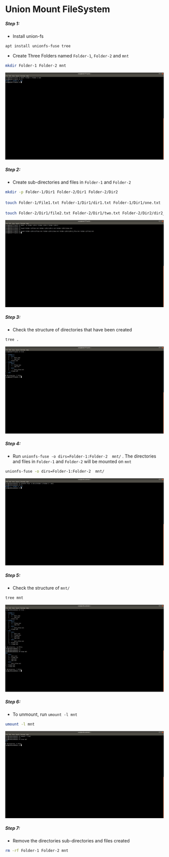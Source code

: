 # Union Mount FileSystem


##### Step 1: 

* Install union-fs 

```bash
apt install unionfs-fuse tree
```

* Create Three Folders named `Folder-1`,  `Folder-2` and `mnt`

```bash
mkdir Folder-1 Folder-2 mnt
```

![](img/ufs-1.png)


##### Step 2: 

* Create sub-directories and files in `Folder-1` and `Folder-2`

```bash
mkdir -p Folder-1/Dir1 Folder-2/Dir1 Folder-2/Dir2

touch Folder-1/File1.txt Folder-1/Dir1/dir1.txt Folder-1/Dir1/one.txt

touch Folder-2/Dir1/file2.txt Folder-2/Dir1/two.txt Folder-2/Dir2/dir2_file.txt Folder-2/File2.txt
```

![](img/ufs-2.png)


##### Step 3: 

* Check the structure of directories that have been created

```bash
tree .
```

![](img/ufs-3.png)


##### Step 4: 

* Run `unionfs-fuse -o dirs=Folder-1:Folder-2  mnt/` . The directories and files in `Folder-1` and `Folder-2` will be mounted on `mnt`

```bash
unionfs-fuse -o dirs=Folder-1:Folder-2  mnt/
```

![](img/ufs-4.png)


##### Step 5: 

* Check the structure of `mnt/` 

```bash
tree mnt
```

![](img/ufs-5.png)


##### Step 6: 

* To unmount, run `umount -l mnt`

```bash
umount -l mnt
```

![](img/ufs-6.png)


##### Step 7:

* Remove the directories sub-directories and files created

```bash
rm -rf Folder-1 Folder-2 mnt
```
